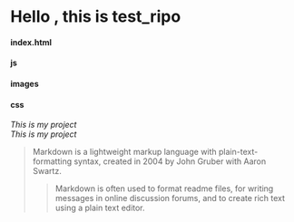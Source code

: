# Hello , this is test_ripo  
#### index.html 
#### js
#### images
#### css
*This is my project*  
_This is my project_
> Markdown is a lightweight markup language with plain-text-formatting syntax, created in 2004 by John Gruber with Aaron Swartz.
>
>> Markdown is often used to format readme files, for writing messages in online discussion forums, and to create rich text using a plain text editor.
